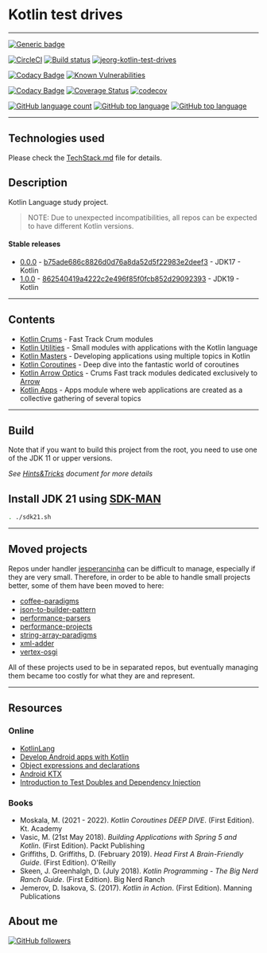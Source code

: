 # Kotlin test drives

---


[![Generic badge](https://img.shields.io/static/v1.svg?label=GitHub&message=Kotlin%20Test%20Drives&color=informational)](https://github.com/jesperancinha/kotlin-test-drives)

[![CircleCI](https://circleci.com/gh/jesperancinha/jeorg-kotlin-test-drives.svg?style=svg)](https://circleci.com/gh/jesperancinha/jeorg-kotlin-test-drives)
[![Build status](https://ci.appveyor.com/api/projects/status/ecxew4rog1y4x474?svg=true)](https://ci.appveyor.com/project/jesperancinha/jeorg-kotlin-test-drives)
[![jeorg-kotlin-test-drives](https://github.com/jesperancinha/jeorg-kotlin-test-drives/actions/workflows/jeorg-kotlin-test-drives.yml/badge.svg)](https://github.com/jesperancinha/jeorg-kotlin-test-drives/actions/workflows/jeorg-kotlin-test-drives.yml)

[![Codacy Badge](https://app.codacy.com/project/badge/Grade/03eb6acb5bf34d1d8c82c5cf65268e60)](https://www.codacy.com/gh/jesperancinha/jeorg-kotlin-test-drives/dashboard?utm_source=github.com&amp;utm_medium=referral&amp;utm_content=jesperancinha/jeorg-kotlin-test-drives&amp;utm_campaign=Badge_Grade)
[![Known Vulnerabilities](https://snyk.io/test/github/jesperancinha/jeorg-kotlin-test-drives/badge.svg)](https://snyk.io/test/github/jesperancinha/jeorg-kotlin-test-drives)

[![Codacy Badge](https://app.codacy.com/project/badge/Coverage/03eb6acb5bf34d1d8c82c5cf65268e60)](https://www.codacy.com/gh/jesperancinha/jeorg-kotlin-test-drives/dashboard?utm_source=github.com&utm_medium=referral&utm_content=jesperancinha/jeorg-kotlin-test-drives&utm_campaign=Badge_Coverage)
[![Coverage Status](https://coveralls.io/repos/github/jesperancinha/jeorg-kotlin-test-drives/badge.svg?branch=main)](https://coveralls.io/github/jesperancinha/jeorg-kotlin-test-drives?branch=main)
[![codecov](https://codecov.io/gh/jesperancinha/jeorg-kotlin-test-drives/branch/main/graph/badge.svg?token=BQlLANwSUb)](https://codecov.io/gh/jesperancinha/jeorg-kotlin-test-drives)

[![GitHub language count](https://img.shields.io/github/languages/count/jesperancinha/kotlin-test-drives.svg)](https://github.com/jesperancinha/kotlin-test-drives)
[![GitHub top language](https://img.shields.io/github/languages/top/jesperancinha/kotlin-test-drives.svg)](https://github.com/jesperancinha/kotlin-test-drives)
[![GitHub top language](https://img.shields.io/github/languages/code-size/jesperancinha/kotlin-test-drives.svg)](https://github.com/jesperancinha/kotlin-test-drives)

---

## Technologies used

Please check the [TechStack.md](TechStack.md) file for details.

## Description

Kotlin Language study project.

>NOTE: Due to unexpected incompatibilities, all repos can be expected to have different Kotlin versions.

#### Stable releases

-   [0.0.0](https://github.com/jesperancinha/jeorg-kotlin-test-drives/tree/0.0.0) - [b75ade686c8826d0d76a8da52d5f22983e2deef3](https://github.com/jesperancinha/jeorg-kotlin-test-drives/tree/0.0.0) - JDK17 - Kotlin
-   [1.0.0](https://github.com/jesperancinha/jeorg-kotlin-test-drives/tree/1.0.0) - [862540419a4222c2e496f85f0fcb852d29092393](https://github.com/jesperancinha/jeorg-kotlin-test-drives/tree/1.0.0) - JDK19 - Kotlin

---

## Contents

-   [Kotlin Crums](jeorg-kotlin-crums) - Fast Track Crum modules
-   [Kotlin Utilities](jeorg-kotlin-utilities) - Small modules with applications with the Kotlin language
-   [Kotlin Masters](jeorg-kotlin-masters) - Developing applications using multiple topics in Kotlin
-   [Kotlin Coroutines](jeorg-kotlin-coroutines) - Deep dive into the fantastic world of coroutines
-   [Kotlin Arrow Optics](jeorg-kotlin-arrow-optics) - Crums Fast track modules dedicated exclusively to [Arrow](https://arrow-kt.io/)
-   [Kotlin Apps](jeorg-kotlin-apps) - Apps module where web applications are created as a collective gathering of several topics

---

## Build

Note that if you want to build this project from the root, you need to use one of the JDK 11 or upper versions.

<i>See [Hints&Tricks](https://github.com/jesperancinha/project-signer/blob/master/project-signer-templates/Hints%26Tricks.md) document for more details</i>

## Install JDK 21 using [SDK-MAN](https://sdkman.io/)

```bash
. ./sdk21.sh
```

---

## Moved projects

Repos under handler [jesperancinha](https://github.com/jesperancinha) can be difficult to manage, especially if they are very small. Therefore, in order to be able to handle small projects better, some of them have been moved to here:

* [coffee-paradigms](jeorg-kotlin-apps/coffee-paradigms)
* [json-to-builder-pattern](jeorg-kotlin-apps/json-to-builder-pattern)
* [performance-parsers](jeorg-kotlin-apps/performance-parsers)
* [performance-projects](jeorg-kotlin-apps/performance-projects)
* [string-array-paradigms](jeorg-kotlin-apps/string-array-paradigms)
* [xml-adder](jeorg-kotlin-apps/xml-adder)
* [vertex-osgi](jeorg-kotlin-apps/vertex-osgi)

All of these projects used to be in separated repos, but eventually managing them became too costly for what they are and represent.

---

## Resources

### Online

-   [KotlinLang](https://kotlinlang.org/)
-   [Develop Android apps with Kotlin](https://developer.android.com/kotlin)
-   [Object expressions and declarations](https://kotlinlang.org/docs/object-declarations.html)
-   [Android KTX](https://developer.android.com/kotlin/ktx)
-   [Introduction to Test Doubles and Dependency Injection](https://developer.android.com/codelabs/advanced-android-kotlin-training-testing-test-doubles#0)

### Books

-   Moskala, M. (2021 - 2022). <i>Kotlin Coroutines DEEP DIVE</i>. (First Edition). Kt. Academy
-   Vasic, M. (21st May 2018). <i>Building Applications with Spring 5 and Kotlin</i>. (First Edition). Packt Publishing
-   Griffiths, D. Griffiths, D. (February 2019). <i>Head First A Brain-Friendly Guide</i>. (First Edition). O'Reilly
-   Skeen, J. Greenhalgh, D. (July 2018). <i>Kotlin Programming - The Big Nerd Ranch Guide</i>. (First Edition). Big Nerd Ranch
-   Jemerov, D. Isakova, S. (2017). <i>Kotlin in Action</i>. (First Edition). Manning Publications

## About me

[![GitHub followers](https://img.shields.io/github/followers/jesperancinha.svg?label=Jesperancinha&style=for-the-badge&logo=github&color=grey "GitHub")](https://github.com/jesperancinha)
